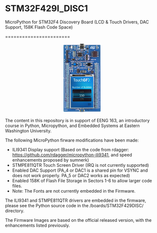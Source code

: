 # STM32F429I_DISC1
MicroPython for STM32F4 Discovery Board (LCD &amp; Touch Drivers, DAC Support, 158K Flash Code Space)

=======================
<p align="center">
  <img src="https://raw.githubusercontent.com/urogers/micropython-stm32f429i_disc1/master/logo/stm32f429disc.jpg" width=25% height=25% alt="Discovery Logo"/ >
</p>

The content in this repository is in support of EENG 163, an introductory course in Python, Micropython, and Embedded Systems at Eastern Washington University.

The following MicroPython firware modifications have been made:
  - ILI9341 Display support (Based on the code from rdagger:  https://github.com/rdagger/micropython-ili9341, and speed enhancements proposed by sumnerk)
  - STMPE811QTR Touch Screen Driver  (IRQ is not currently supported)
  - Enabled DAC Support (PA_4 or DAC1 is a shared pin for VSYNC and does not work properly.  PA_5 or DAC2 works as expected)
  - Enabled 158K of Flash File Storage in Sectors 1-6 to allow larger code files.
  - Note:  The Fonts are not currently embedded in the Firmware.

The ILI9341 and STMPE811QTR drivers are embedded in the firmware, please see the Python source code in the /boards/STM32F429DISC/ directory. 

The Firmware Images are based on the official released version, with the enhancements listed previously.
 
